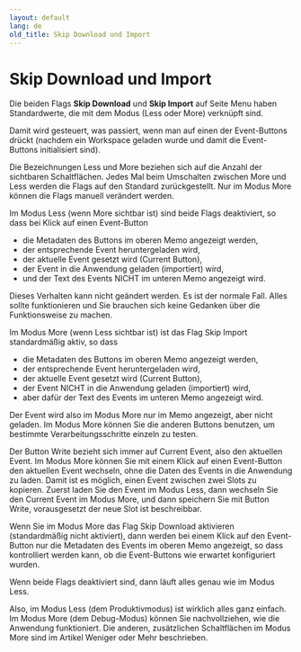 ```yaml
---
layout: default
lang: de
old_title: Skip Download und Import
---
```


# Skip Download und Import

Die beiden Flags **Skip Download** und **Skip Import** auf Seite Menu haben Standardwerte,
die mit dem Modus (Less oder More) verknüpft sind.

Damit wird gesteuert, was passiert, wenn man auf einen der Event-Buttons drückt
(nachdem ein Workspace geladen wurde und damit die Event-Buttons initialisiert sind).

Die Bezeichnungen Less und More beziehen sich auf die Anzahl der sichtbaren Schaltflächen.
Jedes Mal beim Umschalten zwischen More und Less werden die Flags auf den Standard zurückgestellt.
Nur im Modus More können die Flags manuell verändert werden.

Im Modus Less (wenn More sichtbar ist) sind beide Flags deaktiviert,
so dass bei Klick auf einen Event-Button

- die Metadaten des Buttons im oberen Memo angezeigt werden,
- der entsprechende Event heruntergeladen wird,
- der aktuelle Event gesetzt wird (Current Button),
- der Event in die Anwendung geladen (importiert) wird,
- und der Text des Events NICHT im unteren Memo angezeigt wird.

Dieses Verhalten kann nicht geändert werden. Es ist der normale Fall. 
Alles sollte funktionieren und Sie brauchen sich keine Gedanken über die Funktionsweise zu machen.

Im Modus More (wenn Less sichtbar ist) ist das Flag Skip Import standardmäßig aktiv, so dass

- die Metadaten des Buttons im oberen Memo angezeigt werden,
- der entsprechende Event heruntergeladen wird,
- der aktuelle Event gesetzt wird (Current Button),
- der Event NICHT in die Anwendung geladen (importiert) wird,
- aber dafür der Text des Events im unteren Memo angezeigt wird.

Der Event wird also im Modus More nur im Memo angezeigt, aber nicht geladen. 
Im Modus More können Sie die anderen Buttons benutzen, um bestimmte Verarbeitungsschritte einzeln zu testen.

Der Button Write bezieht sich immer auf Current Event, also den aktuellen Event.
Im Modus More können Sie mit einem Klick auf einen Event-Button den aktuellen Event wechseln, 
ohne die Daten des Events in die Anwendung zu laden. 
Damit ist es möglich, einen Event zwischen zwei Slots zu kopieren. 
Zuerst laden Sie den Event im Modus Less, 
dann wechseln Sie den Current Event im Modus More, 
und dann speichern Sie mit Button Write, 
vorausgesetzt der neue Slot ist beschreibbar.

Wenn Sie im Modus More das Flag Skip Download aktivieren (standardmäßig nicht aktiviert), 
dann werden bei einem Klick auf den Event-Button nur die Metadaten des Events im oberen Memo angezeigt,
so dass kontrolliert werden kann, ob die Event-Buttons wie erwartet konfiguriert wurden.

Wenn beide Flags deaktiviert sind, dann läuft alles genau wie im Modus Less.

Also, im Modus Less (dem Produktivmodus) ist wirklich alles ganz einfach. 
Im Modus More (dem Debug-Modus) können Sie nachvollziehen, wie die Anwendung funktioniert. 
Die anderen, zusätzlichen Schaltflächen im Modus More sind im Artikel Weniger oder Mehr beschrieben.

